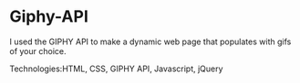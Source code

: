 # Giphy-API
<p>I used the GIPHY API to make a dynamic web page that populates with gifs of your choice.</p>
<p>Technologies:HTML, CSS, GIPHY API, Javascript, jQuery </p>
